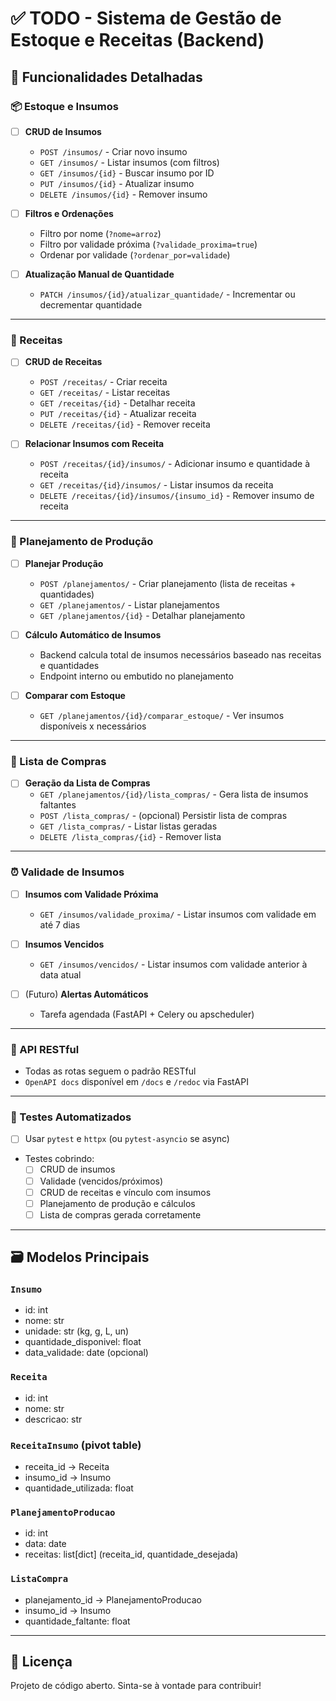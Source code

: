 
# ✅ TODO - Sistema de Gestão de Estoque e Receitas (Backend)

## 🧩 Funcionalidades Detalhadas

### 📦 Estoque e Insumos
- [ ] **CRUD de Insumos**
  - `POST /insumos/` - Criar novo insumo
  - `GET /insumos/` - Listar insumos (com filtros)
  - `GET /insumos/{id}` - Buscar insumo por ID
  - `PUT /insumos/{id}` - Atualizar insumo
  - `DELETE /insumos/{id}` - Remover insumo

- [ ] **Filtros e Ordenações**
  - Filtro por nome (`?nome=arroz`)
  - Filtro por validade próxima (`?validade_proxima=true`)
  - Ordenar por validade (`?ordenar_por=validade`)

- [ ] **Atualização Manual de Quantidade**
  - `PATCH /insumos/{id}/atualizar_quantidade/` - Incrementar ou decrementar quantidade

---

### 🍲 Receitas
- [ ] **CRUD de Receitas**
  - `POST /receitas/` - Criar receita
  - `GET /receitas/` - Listar receitas
  - `GET /receitas/{id}` - Detalhar receita
  - `PUT /receitas/{id}` - Atualizar receita
  - `DELETE /receitas/{id}` - Remover receita

- [ ] **Relacionar Insumos com Receita**
  - `POST /receitas/{id}/insumos/` - Adicionar insumo e quantidade à receita
  - `GET /receitas/{id}/insumos/` - Listar insumos da receita
  - `DELETE /receitas/{id}/insumos/{insumo_id}` - Remover insumo de receita

---

### 🧾 Planejamento de Produção
- [ ] **Planejar Produção**
  - `POST /planejamentos/` - Criar planejamento (lista de receitas + quantidades)
  - `GET /planejamentos/` - Listar planejamentos
  - `GET /planejamentos/{id}` - Detalhar planejamento

- [ ] **Cálculo Automático de Insumos**
  - Backend calcula total de insumos necessários baseado nas receitas e quantidades
  - Endpoint interno ou embutido no planejamento

- [ ] **Comparar com Estoque**
  - `GET /planejamentos/{id}/comparar_estoque/` - Ver insumos disponíveis x necessários

---

### 🛒 Lista de Compras
- [ ] **Geração da Lista de Compras**
  - `GET /planejamentos/{id}/lista_compras/` - Gera lista de insumos faltantes
  - `POST /lista_compras/` - (opcional) Persistir lista de compras
  - `GET /lista_compras/` - Listar listas geradas
  - `DELETE /lista_compras/{id}` - Remover lista

---

### ⏰ Validade de Insumos
- [ ] **Insumos com Validade Próxima**
  - `GET /insumos/validade_proxima/` - Listar insumos com validade em até 7 dias

- [ ] **Insumos Vencidos**
  - `GET /insumos/vencidos/` - Listar insumos com validade anterior à data atual

- [ ] (Futuro) **Alertas Automáticos**
  - Tarefa agendada (FastAPI + Celery ou apscheduler)

---

### 🔗 API RESTful
- Todas as rotas seguem o padrão RESTful
- `OpenAPI docs` disponível em `/docs` e `/redoc` via FastAPI

---

### 🧪 Testes Automatizados
- [ ] Usar `pytest` e `httpx` (ou `pytest-asyncio` se async)
- Testes cobrindo:
  - [ ] CRUD de insumos
  - [ ] Validade (vencidos/próximos)
  - [ ] CRUD de receitas e vínculo com insumos
  - [ ] Planejamento de produção e cálculos
  - [ ] Lista de compras gerada corretamente

---

## 🗃️ Modelos Principais

### `Insumo`
- id: int
- nome: str
- unidade: str (kg, g, L, un)
- quantidade_disponivel: float
- data_validade: date (opcional)

### `Receita`
- id: int
- nome: str
- descricao: str

### `ReceitaInsumo` (pivot table)
- receita_id → Receita
- insumo_id → Insumo
- quantidade_utilizada: float

### `PlanejamentoProducao`
- id: int
- data: date
- receitas: list[dict] (receita_id, quantidade_desejada)

### `ListaCompra`
- planejamento_id → PlanejamentoProducao
- insumo_id → Insumo
- quantidade_faltante: float

---

## 📄 Licença
Projeto de código aberto. Sinta-se à vontade para contribuir!

